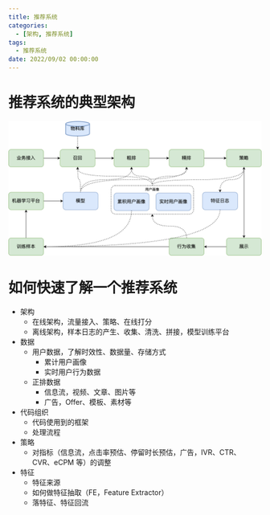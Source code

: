 ```yaml
---
title: 推荐系统
categories: 
  - [架构, 推荐系统]
tags:
  - 推荐系统
date: 2022/09/02 00:00:00
---
```


# 推荐系统的典型架构

![recommend-system-第 2 页.drawio](recommend-system/recommend-system.png)

# 如何快速了解一个推荐系统

- 架构
  - 在线架构，流量接入、策略、在线打分
  - 离线架构，样本日志的产生、收集、清洗、拼接，模型训练平台
- 数据
  - 用户数据，了解时效性、数据量、存储方式
    - 累计用户画像
    - 实时用户行为数据
  - 正排数据
    - 信息流，视频、文章、图片等
    - 广告，Offer、模板、素材等
- 代码组织
  - 代码使用到的框架
  - 处理流程
- 策略
  - 对指标（信息流，点击率预估、停留时长预估，广告，IVR、CTR、CVR、eCPM 等）的调整
- 特征
  - 特征来源
  - 如何做特征抽取（FE，Feature Extractor）
  - 落特征、特征回流

